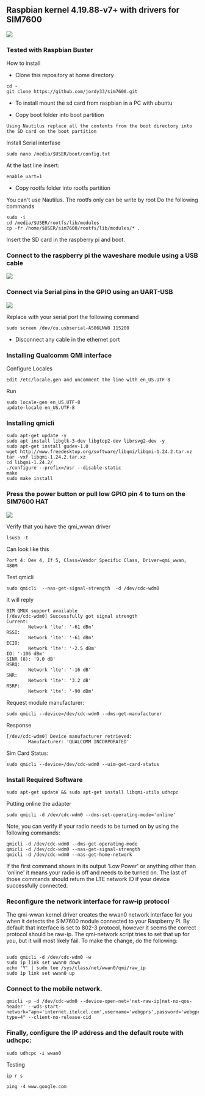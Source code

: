 ## Raspbian kernel 4.19.88-v7+ with drivers for SIM7600

![](/images/sim7600.png?raw=true)

### Tested with Raspbian Buster

How to install

* Clone this repository at home directory

```
cd ~
git clone https://github.com/jordy33/sim7600.git
```

* To install mount the sd card from raspbian in a PC with ubuntu

* Copy boot folder into boot partition
```
Using Nautilus replace all the contents from the boot directory into the SD card on the boot partition
```

Install Serial interfase
```
sudo nano /media/$USER/boot/config.txt
```
At the last line insert:
```
enable_uart=1
```

* Copy rootfs folder into rootfs partition

You can't use Nautilus. The rootfs only can be write by root
Do the following commands

```
sudo -i
cd /media/$USER/rootfs/lib/modules
cp -fr /home/$USER/sim7600/rootfs/lib/modules/* .
``` 

Insert the SD card in the raspberry pi and boot.

### Connect to the raspberry pi the waveshare module using a USB cable

![](/images/connection.jpg?raw=true)

### Connect via Serial pins in the GPIO  using an UART-USB

![](/images/rasp-uart.png?raw=true)

Replace with your serial port the following command
```
sudo screen /dev/cu.usbserial-A506LNW8 115200
```
* Disconnect any cable in the ethernet port

### Installing Qualcomm QMI interface 

Configure Locales
```
Edit /etc/locale.gen and uncomment the line with en_US.UTF-8
```
Run
```
sudo locale-gen en_US.UTF-8
update-locale en_US.UTF-8
```

### Installing qmicli

```
sudo apt-get update -y
sudo apt install libgtk-3-dev libgtop2-dev librsvg2-dev -y
sudo apt-get install gudev-1.0
wget http://www.freedesktop.org/software/libqmi/libqmi-1.24.2.tar.xz
tar -vxf libqmi-1.24.2.tar.xz
cd libqmi-1.24.2/
./configure --prefix=/usr --disable-static
make
sudo make install
```
### Press the power button or pull low GPIO pin 4 to turn on the SIM7600 HAT

![](/images/push.jpg?raw=true)

Verify that you have the qmi_wwan driver
```
lsusb -t
```
Can look like this
```
Port 4: Dev 4, If 5, Class=Vendor Specific Class, Driver=qmi_wwan, 480M
```


Test qmicli
```
sudo qmicli  --nas-get-signal-strength  -d /dev/cdc-wdm0
```

It will reply
```
BIM QMUX support available
[/dev/cdc-wdm0] Successfully got signal strength
Current:
        Network 'lte': '-61 dBm'
RSSI:
        Network 'lte': '-61 dBm'
ECIO:
        Network 'lte': '-2.5 dBm'
IO: '-106 dBm'
SINR (8): '9.0 dB'
RSRQ:
        Network 'lte': '-16 dB'
SNR:
        Network 'lte': '3.2 dB'
RSRP:
        Network 'lte': '-90 dBm'
```

Request module manufacturer:

```
sudo qmicli --device=/dev/cdc-wdm0 --dms-get-manufacturer
```

Response
```
[/dev/cdc-wdm0] Device manufacturer retrieved:
        Manufacturer: 'QUALCOMM INCORPORATED'
```

Sim Card Status:
```
sudo qmicli --device=/dev/cdc-wdm0 --uim-get-card-status
```
### Install Required Software

```
sudo apt-get update && sudo apt-get install libqmi-utils udhcpc
```


Putting online the adapter
```
sudo qmicli -d /dev/cdc-wdm0 --dms-set-operating-mode='online'
```

Note, you can verify if your radio needs to be turned on by using the following commands:

```
qmicli -d /dev/cdc-wdm0 --dms-get-operating-mode
qmicli -d /dev/cdc-wdm0 --nas-get-signal-strength
qmicli -d /dev/cdc-wdm0 --nas-get-home-network
```

If the first command shows in its output 'Low Power' or anything other than 'online' it means your radio is off and needs to be turned on.
The last of those commands should return the LTE network ID if your device successfully connected.

### Reconfigure the network interface for raw-ip protocol

The qmi-wwan kernel driver creates the wwan0 network interface for you when it detects the SIM7600 module connected to your Raspberry Pi. By default that interface is set to 802-3 protocol, however it seems the correct protocol should be raw-ip. The qmi-network script tries to set that up for you, but it will most likely fail. To make the change, do the following:

```

sudo qmicli -d /dev/cdc-wdm0 -w
sudo ip link set wwan0 down
echo 'Y' | sudo tee /sys/class/net/wwan0/qmi/raw_ip
sudo ip link set wwan0 up
```

### Connect to the mobile network.

```
qmicli -p -d /dev/cdc-wdm0 --device-open-net='net-raw-ip|net-no-qos-header' --wds-start-network="apn='internet.itelcel.com',username='webgprs',password='webgprs2002',ip-type=4" --client-no-release-cid
```

### Finally, configure the IP address and the default route with udhcpc:
```
sudo udhcpc -i wwan0
```

Testing
```
ip r s

ping -4 www.google.com
```
